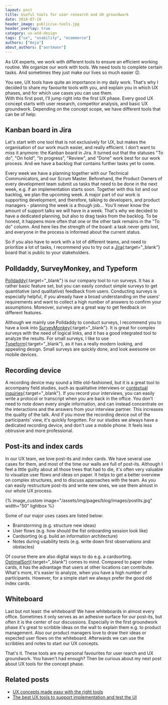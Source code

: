 ```yaml
---
layout: post
title: Useful tools for user research and UX groundwork
date: 2018-07-10
header_image: public/ux-tools.jpg
header_overlay: true
category: ux-and-design
tags: ["ux", "usability", "ecommerce"]
authors: ["Anja"]
about_authors: ["aortmann"]
---
```


As UX experts, we work with different tools to ensure an efficient working routine.
We organize our work with tools.
We need tools to complete certain tasks.
And sometimes they just make our lives so much easier 😉.

You see, UX tools have quite an importance in my daily work.
That's why I decided to share my favourite tools with you, and explain you in which UX phases, and for which use cases you can use them.<br>
With this first post, I'll jump right into the first UX phase.
Every good UX concept starts with user research, competitor analysis, and basic UX groundwork.
Depending on the concept scope, we have different tools that can be of help:

## Kanban board in Jira

Let's start with one tool that is not exclusively for UX, but makes the organisation of our work much easier, and really efficient.
I don't want to miss it anymore: the Kanban board in Jira.
It turned out that the statuses "To do", "On hold", "In progress", "Review", and "Done" work best for our work process.
And we have a backlog that contains further tasks yet to come.

Every week we have a planning together with our Technical Communicators, and our Scrum Master. Beforehand, the Product Owners of every development team submit us tasks that need to be done in the next week, e.g. if an implementation starts soon.
Together with this list and our backlog, we plan the upcoming week.
A major part of our work is supporting development, and therefore, talking to developers, and product managers - planning the week is a though job...
You'll never know the amount of support talks we will have in a week.
That's why we decided to have a dedicated planning, but also to drag tasks from the backlog.
To be honest, it happens more often that one or the other task remains in the "To do" column.
And here lies the strength of the board: a task never gets lost, and everyone in the process is informed about the current status.

So if you also have to work with a lot of different teams, and need to prioritize a lot of tasks, I recommend you to try out a [Jira](https://www.atlassian.com/software/jira){:target="_blank"} board that is public to your stakeholders.

## Polldaddy, SurveyMonkey, and Typeform

[Polldaddy](https://polldaddy.com/){:target="_blank"} is our company tool to run surveys.
It has a rather basic feature set, but you can easily conduct simple surveys to get quantitative (and qualitative) feedback from users.
Conducting surveys is especially helpful, if you already have a broad understanding on the users' requirements and want to collect a high number of answers to confirm your assumptions.
Moreover, surveys are a great way to get feedback on different features.

Although we mainly use Polldaddy to conduct surveys, I recommend you to have a look into [SurveyMonkey](https://www.surveymonkey.com/){:target="_blank"}.
It is great for complex surveys with the need of logical links, and it has a good integrated tool to analyze the results.
For small surveys, I like to use [Typeform](https://www.typeform.com/){:target="_blank"}, as it has a really modern looking, and appealing design.
Small surveys are quickly done, and look awesome on mobile devices.

## Recording device

A recording device may sound a little old-fashioned, but it is a great tool to accompany field studies, such as qualitative interviews or [contextual inquiries](https://www.interaction-design.org/literature/article/contextual-interviews-and-how-to-handle-them){:target="_blank"}.
If you record your interviews, you can easily write a protocol or transcript when you are back in the office.
You don't need to note down every single information, and can instead concentrate on the interactions and the answers from your interview partner.
This increases the quality of the talk.
And if you move the recording device out of the participants' view, it's quickly forgotten.
For our studies we always have a dedicated recording device, and don't use a mobile phone.
It feels less obtrusive and more professional.

## Post-its and index cards

In our UX team, we love post-its and index cards.
We have several use cases for them, and most of the time our walls are full of post-its.
Although I feel a little guilty about all those trees that had to die, it's often very valuable to visualize user flows and ideas on paper.
It helps to get a better overview on complex structures, and to discuss approaches with the team.
As you can easily restructure post-its and write new ones, we use them almost in our whole UX process.

{% image_custom image="/assets/img/pages/blog/images/postits.jpg" width="50" lightbox %}

Some of our major uses cases are listed below:

* Brainstorming (e.g. structure new ideas)
* User flows (e.g. how should the fist onboarding session look like)
* Cardsorting (e.g. build an information architecture)
* Notes during usability tests (e.g. write down first observations and obstacles)

Of course there are also digital ways to do e.g. a cardsorting.
[OptimalSort](https://www.optimalworkshop.com/optimalsort){:target="_blank"} comes to mind.
Compared to paper index cards, it has the advantage that users at other locations can contribute.
What's more, it's easier to analyze, when you have a high number of participants.
However, for a simple start we always prefer the good old index cards.

## Whiteboard

Last but not least: the whiteboard!
We have whiteboards in almost every office.
Sometimes it only serves as an adhesive surface for our post-its, but often it is the center of our discussions.
Especially in the first groundwork phase it's great to scribble ideas on the wall to explain them e.g. to product management.
Also our product managers love to draw their ideas or expected user flows on the whiteboard.
Afterwards we can use the scribbles and notes to start our UX concepts.

That's it.
These tools are my personal favourites for user rearch and UX groundwork.
You haven't had enough?
Then be curious about my next post about UX tools for the concept phase.

## Related posts

* [UX concepts made easy with the right tools](/blog/ux-and-design/ux-concepts-made-easy-with-the-right-tools/)
* [The best UX tools to support implementation and test the UI](/blog/ux-and-design/the-best-ux-tools-to-support-implementation-and-test-the-ui/)
